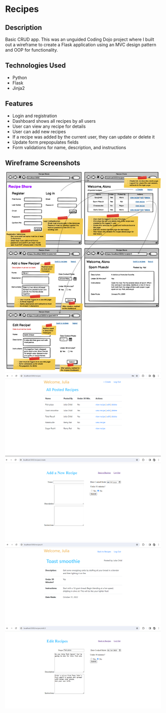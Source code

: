 # Recipes

## Description
Basic CRUD app. This was an unguided Coding Dojo project where I built out a wireframe to create a Flask application using an MVC design pattern and OOP for functionality.

## Technologies Used
- Python
- Flask
- Jinja2

## Features
- Login and registration
- Dashboard shows all recipes by all users
- User can view any recipe for details
- User can add new recipes
- If a recipe was added by the current user, they can update or delete it
- Update form prepopulates fields
- Form validations for name, description, and instructions

## Wireframe Screenshots
![Alt text](/flask_app/static/images/recipes_wireframe.png?raw=true "Wireframe")
![Alt text](/flask_app/static/images/screenshot_dashboard.png?raw=true "Dashboard")
![Alt text](/flask_app/static/images/screenshot_add_recipe.png?raw=true "Add Recipe")
![Alt text](/flask_app/static/images/screenshot_view_recipe.png?raw=true "View Recipe")
![Alt text](/flask_app/static/images/screenshot_edit_recipe.png?raw=true "Edit Recipe")
